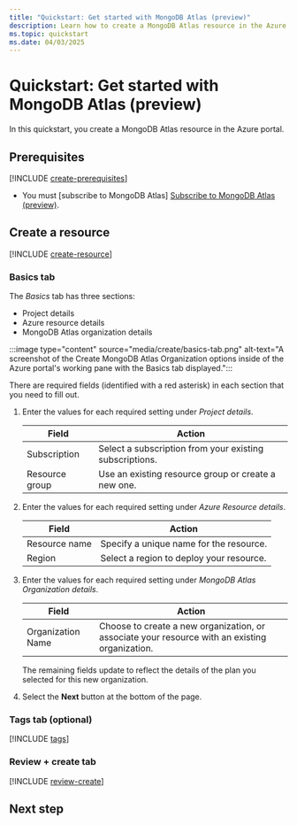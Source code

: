 ```yaml
---
title: "Quickstart: Get started with MongoDB Atlas (preview)"
description: Learn how to create a MongoDB Atlas resource in the Azure portal.
ms.topic: quickstart
ms.date: 04/03/2025
---
```


# Quickstart: Get started with MongoDB Atlas (preview)

In this quickstart, you create a MongoDB Atlas resource in the Azure portal. 

## Prerequisites

[!INCLUDE [create-prerequisites](../includes/create-prerequisites.md)]
- You must [subscribe to MongoDB Atlas] [Subscribe to MongoDB Atlas (preview)](overview.md#subscribe-to-mongodb-atlas-preview).

## Create a resource

[!INCLUDE [create-resource](../includes/create-resource.md)]

### Basics tab

The *Basics* tab has three sections:

- Project details
- Azure resource details
- MongoDB Atlas organization details

:::image type="content" source="media/create/basics-tab.png" alt-text="A screenshot of the Create MongoDB Atlas Organization options inside of the Azure portal's working pane with the Basics tab displayed.":::

There are required fields (identified with a red asterisk) in each section that you need to fill out.

1. Enter the values for each required setting under *Project details*.

    | Field               | Action                                                    |
    |---------------------|-----------------------------------------------------------|
    | Subscription        | Select a subscription from your existing subscriptions.   |
    | Resource group      | Use an existing resource group or create a new one.       |

1. Enter the values for each required setting under *Azure Resource details*.

    | Field              | Action                                    |
    |--------------------|-------------------------------------------|
    | Resource name      | Specify a unique name for the resource.   |
    | Region             | Select a region to deploy your resource.  |

1. Enter the values for each required setting under *MongoDB Atlas Organization details*.

    | Field                  | Action                                                                                           |
    |------------------------|--------------------------------------------------------------------------------------------------|
    | Organization Name      | Choose to create a new organization, or associate your resource with an existing organization.   |

    The remaining fields update to reflect the details of the plan you selected for this new organization.

1. Select the **Next** button at the bottom of the page.

### Tags tab (optional)

[!INCLUDE [tags](../includes/tags.md)]

### Review + create tab

[!INCLUDE [review-create](../includes/review-create.md)]

## Next step



